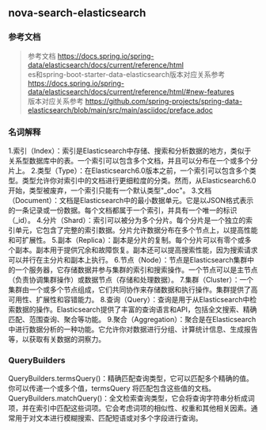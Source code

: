 ## nova-search-elasticsearch

### 参考文档
> 参考文档 <https://docs.spring.io/spring-data/elasticsearch/docs/current/reference/html>  
> es和spring-boot-starter-data-elasticsearch版本对应关系参考 <https://docs.spring.io/spring-data/elasticsearch/docs/current/reference/html/#new-features>  
> 版本对应关系参考 <https://github.com/spring-projects/spring-data-elasticsearch/blob/main/src/main/asciidoc/preface.adoc>  

### 名词解释
1.索引（Index）：索引是Elasticsearch中存储、搜索和分析数据的地方，类似于关系型数据库中的表。一个索引可以包含多个文档，并且可以分布在一个或多个分片上。
2.类型（Type）：在Elasticsearch6.0版本之前，一个索引可以包含多个类型。类型允许你对索引中的文档进行更细粒度的分类。然而，从Elasticsearch6.0开始，类型被废弃，一个索引只能有一个默认类型"_doc"。
3.文档（Document）：文档是Elasticsearch中的最小数据单元。它是以JSON格式表示的一条记录或一份数据。每个文档都属于一个索引，并具有一个唯一的标识（_id）。
4.分片（Shard）：索引可以被分为多个分片。每个分片是一个独立的索引单元，它包含了完整的索引数据。分片允许数据分布在多个节点上，以提高性能和可扩展性。
5.副本（Replica）：副本是分片的复制。每个分片可以有零个或多个副本。副本用于提供冗余和故障恢复。副本还可以提高搜索性能，因为搜索请求可以并行在主分片和副本上执行。
6.节点（Node）：节点是Elasticsearch集群中的一个服务器，它存储数据并参与集群的索引和搜索操作。一个节点可以是主节点（负责协调集群操作）或数据节点（存储和处理数据）。
7.集群（Cluster）：一个集群由一个或多个节点组成，它们共同协作来存储数据和执行操作。集群提供了高可用性、扩展性和容错能力。
8.查询（Query）：查询是用于从Elasticsearch中检索数据的操作。Elasticsearch提供了丰富的查询语言和API，包括全文搜索、精确匹配、范围查询、聚合等功能。
9.聚合（Aggregation）：聚合是在Elasticsearch中进行数据分析的一种功能。它允许你对数据进行分组、计算统计信息、生成报告等，以获取有关数据的洞察力。



### QueryBuilders
QueryBuilders.termsQuery()：精确匹配查询类型，它可以匹配多个精确的值。你可以传递一个或多个值，termsQuery 将匹配包含这些值的文档。
QueryBuilders.matchQuery()：全文检索查询类型，它会将查询字符串分析成词项，并在索引中匹配这些词项。它会考虑词项的相似性、权重和其他相关因素。通常用于对文本进行模糊搜索、匹配短语或对多个字段进行查询。

